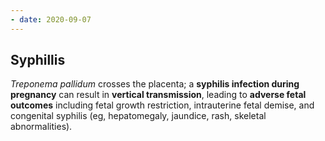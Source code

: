 ```yaml
---
- date: 2020-09-07
---
```


## Syphillis

<!-- congenital syphilis sx -->

_Treponema pallidum_ crosses the placenta; a **syphilis infection during pregnancy** can result in **vertical transmission**, leading to **adverse fetal outcomes** including fetal growth restriction, intrauterine fetal demise, and congenital syphilis (eg, hepatomegaly, jaundice, rash, skeletal abnormalities).
